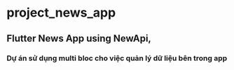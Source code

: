 # project_news_app

## Flutter News App using NewApi, 
### Dự án sử dụng multi bloc cho việc quản lý dữ liệu bên trong app
